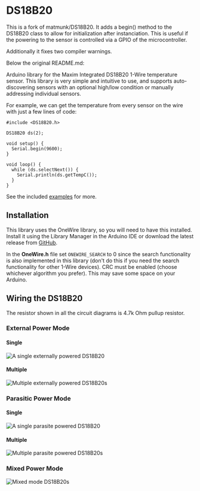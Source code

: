 # DS18B20 #

This is a fork of matmunk/DS18B20. It adds a begin() method to the DS18B20 class to allow for initialization after instanciation. This is useful if the powering to the sensor is controlled via a GPIO of the microcontroller.

Additionally it fixes two compiler warnings.

Below the original README.md:

Arduino library for the Maxim Integrated DS18B20 1-Wire temperature sensor. This library is very simple and intuitive to use, and supports auto-discovering sensors with an optional high/low condition or manually addressing individual sensors.

For example, we can get the temperature from every sensor on the wire with just a few lines of code:

```
#include <DS18B20.h>

DS18B20 ds(2);

void setup() {
  Serial.begin(9600);
}

void loop() {
  while (ds.selectNext()) {
    Serial.println(ds.getTempC());
  }
}
```

See the included [examples](/examples/) for more.

## Installation ##

This library uses the OneWire library, so you will need to have this installed. Install it using the Library Manager in the Arduino IDE or download the latest release from [GitHub](https://github.com/PaulStoffregen/OneWire).

In the **OneWire.h** file set `ONEWIRE_SEARCH` to 0 since the search functionality is also implemented in this library (don't do this if you need the search functionality for other 1-Wire devices). CRC must be enabled (choose whichever algorithm you prefer). This may save some space on your Arduino.

## Wiring the DS18B20 ##
The resistor shown in all the circuit diagrams is 4.7k Ohm pullup resistor.

### External Power Mode ###

#### Single ####
![A single externally powered DS18B20](/extras/single_external.png)

#### Multiple ####
![Multiple externally powered DS18B20s](/extras/multiple_external.png)

### Parasitic Power Mode ###

#### Single ####
![A single parasite powered DS18B20](/extras/single_parasite.png)

#### Multiple ####
![Multiple parasite powered DS18B20s](/extras/multiple_parasite.png)

### Mixed Power Mode ###
![Mixed mode DS18B20s](/extras/mixed_mode.png)
